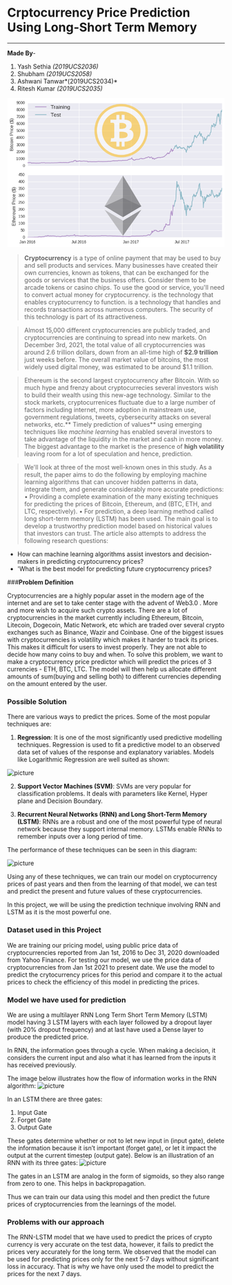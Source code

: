 # **Crptocurrency Price Prediction Using Long-Short Term Memory**

---

**Made By**-
1. Yash Sethia *(2019UCS2036)*
2. Shubham *(2019UCS2058)*
3. Ashwani Tanwar*(2019UCS2034)* 
4. Ritesh Kumar *(2019UCS2035)*

![Screenshot](Pictures/download1.png)


> **Cryptocurrency** is a type of online payment that may be used to buy and sell products and services. Many businesses have created their own currencies, known as tokens, that can be exchanged for the goods or services that the business offers. Consider them to be arcade tokens or casino chips. To use the good or service, you'll need to convert actual money for cryptocurrency. is the technology that enables cryptocurrency to function. is a technology that handles and records transactions across numerous computers. The security of this technology is part of its attractiveness.

> Almost 15,000 different cryptocurrencies are publicly traded, and cryptocurrencies are continuing to spread into new markets. On December 3rd, 2021, the total value of all cryptocurrencies was around 2.6 trillion dollars, down from an all-time high of **\$2.9 trillion** just weeks before. The overall market value of bitcoins, the most widely used digital money, was estimated to be around $1.1 trillion.

> Ethereum is the second largest cryptocurrency after Bitcoin. With so much hype and frenzy about cryptocurrecies several investors wish to build their wealth using this new-age technology. Similar to the stock markets, cryptocurrenices fluctuate due to a large number of factors including internet, more adoption in mainstream use, government regulations, tweets, cybersecurity attacks on several networks, etc.** Timely prediction of values** using emerging techniques like *machine learning* has enabled several investors to take advantage of the liquidity in the market and cash in more money. The biggest advantage to the market is the presence of **high volatility** leaving room for a lot of speculation and hence, prediction. 

> We'll look at three of the most well-known ones in this study. As a result, the paper aims to do the following by employing machine learning algorithms that can uncover hidden patterns in data, integrate them, and generate considerably more accurate predictions: • Providing a complete examination of the many existing techniques for predicting the prices of Bitcoin, Ethereum, and (BTC, ETH, and LTC, respectively). • For prediction, a deep learning method called long short-term memory (LSTM) has been used.
The main goal is to develop a trustworthy prediction model based on historical values that investors can trust. The article also attempts to address the following research questions:
  * How can machine learning algorithms assist investors and decision-makers in predicting cryptocurrency prices?
  * 'What is the best model for predicting future cryptocurrency prices?

###**Problem Definition** 

Cryptocurrencies are a highly popular asset in the modern age of the internet and are set to take center stage with the advent of Web3.0 . More and more wish to acquire such crypto assets. There are a lot of cryptocurrencies in the market currently including Ethereum, Bitcoin, Litecoin, Dogecoin, Matic Network, etc which are traded over several crypto exchanges such as Binance, Wazir and Coinbase. 
One of the biggest issues with cryptocurrencies is volatility which makes it harder to track its prices. This makes it difficult for users to invest properly. They are not able to decide how many coins to buy and when. To solve this problem, we want to make a cryptocurrency price predictor which will predict the prices of 3 currencies - ETH, BTC, LTC. The model will then help us allocate different amounts of sum(buying and selling both) to different currencies depending on the amount entered by the user.

### **Possible Solution**

There are various ways to predict the prices. Some of the most popular techniques are:
1. **Regression**: It is one of the most significantly used predictive modelling techniques. Regression is used to fit a predictive model to an observed data set of values of the response and explanatory variables. Models like Logarithmic Regression are well suited as shown:

  ![picture](https://preview.redd.it/1jut7zj49vv71.png?width=408&format=png&auto=webp&s=e5999ce3422ae541a7d345b1cbb1f37242041e42)

2. **Support Vector Machines (SVM)**: SVMs are very popular for classification problems. It deals with parameters like Kernel, Hyper plane and Decision Boundary.

3. **Recurrent Neural Networks (RNN) and Long Short-Term Memory (LSTM)**: RNNs are a robust and one of the most powerful type of neural network because they support internal memory. LSTMs enable RNNs to remember inputs over a long period of time.

The performance of these techniques can be seen in this diagram:

  ![picture](https://www.researchgate.net/profile/Devrim-Uenal/publication/342692245/figure/fig9/AS:941465404469284@1601474252820/Performance-of-LSTM-SANN-SVM-and-ANN-regression-models-based-on-30-days-horizon-of.png)

Using any of these techniques, we can train our model on cryptocurrency prices of past years and then from the learning of that model, we can test and predict the present and future values of these cryptocurrencies.

In this project, we will be using the prediction technique involving RNN and LSTM as it is the most powerful one.

### **Dataset used in this Project**

We are training our pricing model, using public price data of cryptocurrencies reported from Jan 1st, 2016 to Dec 31, 2020 downloaded from Yahoo Finance. For testing our model, we use the price data of cryptocurrencies from Jan 1st 2021 to present date. We use the model to predict the crytocurrency prices for this period and compare it to the actual prices to check the efficiency of this model in predicting the prices.



### **Model we have used for prediction**

We are using a multilayer RNN Long Term Short Term Memory (LSTM) model having 3 LSTM layers with each layer followed by a dropout layer (with 20% dropout frequency) and at last have used a Dense layer to produce the predicted price.

In RNN, the information goes through a cycle. When making a decision, it considers the current input and also what it has learned from the inputs it has received previously.

The image below illustrates how the flow of information works in the RNN algorithm:
![picture](https://editor.analyticsvidhya.com/uploads/74558RNNs.png)

In an LSTM there are three gates: 
1. Input Gate
2. Forget Gate
3. Output Gate

These gates determine whether or not to let new input in (input gate), delete the information because it isn’t important (forget gate), or let it impact the output at the current timestep (output gate). Below is an illustration of an RNN with its three gates:
![picture](https://editor.analyticsvidhya.com/uploads/89215LSTM.png)

The gates in an LSTM are analog in the form of sigmoids, so they also range from zero to one. This helps in backpropagation.

Thus we can train our data using this model and then predict the future prices of cryptocurrencies from the learnings of the model.


### **Problems with our approach**

The RNN-LSTM model that we have used to predict the prices of crypto currency is very accurate on the test data, however, it fails to predict the prices very accurately for the long term. We observed that the model can be used for predicting prices only for the next 5-7 days without significant loss in accuracy. That is why we have only used the model to predict the prices for the next 7 days.
